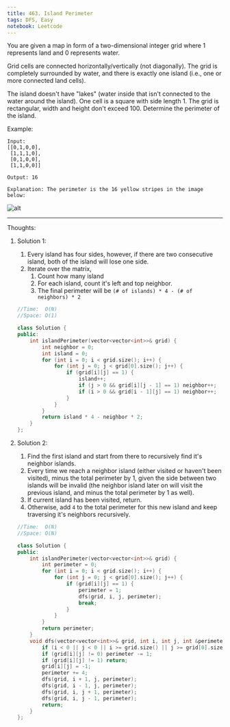 ```yaml
---
title: 463. Island Perimeter
tags: DFS, Easy
notebook: Leetcode
---
```


You are given a map in form of a two-dimensional integer grid where 1 represents land and 0 represents water.

Grid cells are connected horizontally/vertically (not diagonally). The grid is completely surrounded by water, and there is exactly one island (i.e., one or more connected land cells).

The island doesn't have "lakes" (water inside that isn't connected to the water around the island). One cell is a square with side length 1. The grid is rectangular, width and height don't exceed 100. Determine the perimeter of the island.

Example:

```
Input:
[[0,1,0,0],
 [1,1,1,0],
 [0,1,0,0],
 [1,1,0,0]]

Output: 16

Explanation: The perimeter is the 16 yellow stripes in the image below:
```
![alt](https://assets.leetcode.com/uploads/2018/10/12/island.png)

----------
Thoughts:
1. Solution 1:
   1. Every island has four sides, however, if there are two consecutive island, both of the island will lose one side.
   2. Iterate over the matrix, 
      1. Count how many island
      2. For each island, count it's left and top neighbor.
      3. The final perimeter will be `(# of islands) * 4 - (# of neighbors) * 2`
    ```c++
    //Time:  O(N)
    //Space: O(1)

    class Solution {
    public:
        int islandPerimeter(vector<vector<int>>& grid) {
            int neighbor = 0;
            int island = 0;
            for (int i = 0; i < grid.size(); i++) {
                for (int j = 0; j < grid[0].size(); j++) {
                    if (grid[i][j] == 1) {
                        island++;
                        if (j > 0 && grid[i][j - 1] == 1) neighbor++;
                        if (i > 0 && grid[i - 1][j] == 1) neighbor++;
                    }
                }
            }
            return island * 4 - neighbor * 2;
        }
    };
    ```
2. Solution 2:
   1. Find the first island and start from there to recursively find it's neighbor islands.
   2. Every time we reach a neighbor island (either visited or haven't been visited), minus the total perimeter by 1, given the side between two islands will be invalid (the neighbor island later on will visit the previous island, and minus the total perimeter by 1 as well).
   3. If current island has been visited, return. 
   4. Otherwise, add `4` to the total perimeter for this new island and keep traversing it's neighbors recursively.

    ```c++
    //Time:  O(N)
    //Space: O(N)

    class Solution {
    public:
        int islandPerimeter(vector<vector<int>>& grid) {
            int perimeter = 0;
            for (int i = 0; i < grid.size(); i++) {
                for (int j = 0; j < grid[0].size(); j++) {
                    if (grid[i][j] == 1) {
                        perimeter = 1;
                        dfs(grid, i, j, perimeter);
                        break;
                    }
                }
            }
            return perimeter;
        }
        void dfs(vector<vector<int>>& grid, int i, int j, int &perimeter) {
            if (i < 0 || j < 0 || i >= grid.size() || j >= grid[0].size()) return;
            if (grid[i][j] != 0) perimeter -= 1;
            if (grid[i][j] != 1) return;
            grid[i][j] = -1;
            perimeter += 4;  
            dfs(grid, i + 1, j, perimeter);
            dfs(grid, i - 1, j, perimeter);
            dfs(grid, i, j + 1, perimeter);
            dfs(grid, i, j - 1, perimeter);
            return;
        }
    };
    ```